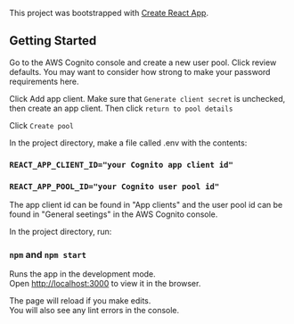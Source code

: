This project was bootstrapped with [Create React App](https://github.com/facebook/create-react-app).

## Getting Started

Go to the AWS Cognito console and create a new user pool. Click review defaults. You may want to consider how strong to make your password requirements here.

Click Add app client. Make sure that `Generate client secret` is unchecked, then create an app client. Then click `return to pool details`

Click `Create pool`

In the project directory, make a file called .env with the contents:

### `REACT_APP_CLIENT_ID="your Cognito app client id"`
### `REACT_APP_POOL_ID="your Cognito user pool id"`

The app client id can be found in "App clients" and the user pool id can be found in "General seetings" in the AWS Cognito console.

In the project directory, run:

### `npm` and `npm start`

Runs the app in the development mode.<br>
Open [http://localhost:3000](http://localhost:3000) to view it in the browser.

The page will reload if you make edits.<br>
You will also see any lint errors in the console.
